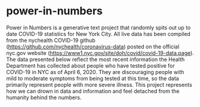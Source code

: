 # power-in-numbers
Power in Numbers is a generative text project that randomly spits out up to date COVID-19 statistics for New York City. All live data has been compiled from the nychealth COVID-19 github (https://github.com/nychealth/coronavirus-data) posted on the official nyc.gov website (https://www1.nyc.gov/site/doh/covid/covid-19-data.page). The data presented below reflect the most recent information the Health Department has collected about people who have tested positive for COVID-19 in NYC as of April 6, 2020. They are discouraging people with mild to moderate symptoms from being tested at this time, so the data primarily represent people with more severe illness. This project represents how we can drown in data and information and feel detached from the humanity behind the numbers.

